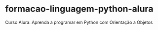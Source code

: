 # formacao-linguagem-python-alura
Curso Alura: Aprenda a programar em Python com Orientação a Objetos
